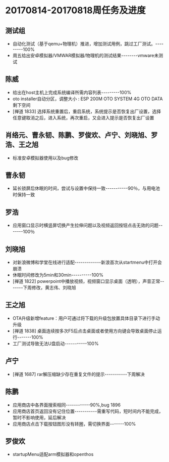 # 20170814-20170818周任务及进度

## 测试组
- 自动化测试（基于qemu+物理机）推进，增加测试用例，跳过工厂测试。---------100%
- 周五给出安卓模拟器/VMWAR模拟器/物理机的测试结果--------vmware未测试

## 陈威
- 给出在host主机上完成系统编译所需内容列表---------100%
- oto installer自动分区，调整大小 : ESP 200M   OTO SYSTEM 4G   OTO DATA 剩下空间
- [禅道 1833] 选择系统重置后，重启系统，系统提示是否恢复出厂设置，选择任意键取消之后，进入系统，再次重启，又会进入提示是否恢复出厂设置

## 肖络元、曹永韧、陈鹏、罗俊欢、卢宁、刘晓旭、罗浩、王之旭
- 标准安卓模拟器使用以及bug修改

## 曹永韧
 - 延长锁屏后休眠的时间，尝试与设置中保持一致-----------90％，与用电池时保持一致

## 罗浩
- 应用窗口显示时横竖屏切换产生拉伸问题以及视频返回按钮点击无效的问题-------100％

## 刘晓旭
- 对新浪微博和学堂在线进行适配-------------新浪首次从startmenu中打开会崩溃
- 休眠时间修改为5min和30min----------100%
- [禅道 1822] powerpoint中播放视频，视频窗口显示桌面（透明），声音正常-------下周修改，黄志伟、刘晓旭

## 王之旭
- OTA升级新增feature：用户可通过将下载的升级包放置具体目录下进行手动升级
- [禅道 1838] 桌面连续按多次F5后点击桌面或者使用方向键会导致桌面停止运行-------100%
- 工厂测试导致无法U盘启动-----------100%

## 卢宁
- [禅道 1687] rar解压缩缺少存在重复文件的提示-----------下周解决

## 陈鹏
- 应用商店中各界面搜索相同------------90%,bug 1896
- 应用商店首页返回没有记住位置-----------需重写代码，短时间内不能完成，暂时不影响使用，延后解决
- 应用商店点击下载按钮图形没有转圈，需切换界面-------100%

## 罗俊欢
- startupMenu适配arm模拟器和openthos
